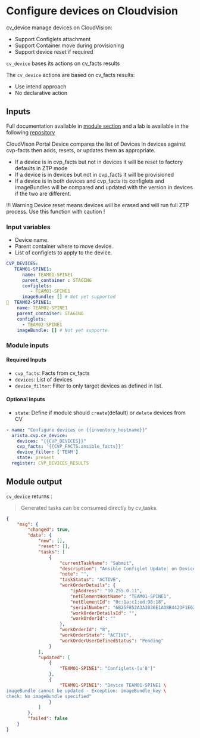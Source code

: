 # Configure devices on Cloudvision

cv_device manage devices on CloudVision:

- Support Configlets attachment
- Support Container move during provisioning
- Support device reset if required

`cv_device` bases its actions on cv_facts results

The `cv_device` actions are based on cv_facts results:

- Use intend approach
- No declarative action

## Inputs

Full documentation available in [module section](../../modules/cv_container.rst.md) and a lab is available in the following [repository](https://github.com/arista-netdevops-community/ansible-cvp-avd-toi)

CloudVison Portal Device compares the list of Devices in devices against cvp-facts then adds, resets, or updates them as appropriate.

- If a device is in cvp_facts but not in devices it will be reset to factory defaults in ZTP mode
- If a device is in devices but not in cvp_facts it will be provisioned
- If a device is in both devices and cvp_facts its configlets and imageBundles will be compared and updated with the version in devices if the two are different.


!!! Warning
    Device reset means devices will be erased and will run full ZTP process. Use this function with caution !

### Input variables

- Device name.
- Parent container where to move device.
- List of configlets to apply to the device.

```yaml
CVP_DEVICES:
   TEAM01-SPINE1:
      name: TEAM01-SPINE1
      parent_container : STAGING
      configlets:
         - TEAM01-SPINE1
      imageBundle: [] # Not yet supported
  TEAM02-SPINE1:
    name: TEAM02-SPINE1
    parent_container: STAGING
    configlets:
      - TEAM02-SPINE1
    imageBundle: [] # Not yet supporte
```

### Module inputs

#### Required Inputs

- `cvp_facts`: Facts from cv_facts
- `devices`: List of devices
- `device_filter`: Filter to only target devices as defined in list.

#### Optional inputs

- `state`: Define if module should `create`(default) or `delete` devices from CV

```yaml
- name: "Configure devices on {{inventory_hostname}}"
  arista.cvp.cv_device:
    devices: "{{CVP_DEVICES}}"
    cvp_facts: '{{CVP_FACTS.ansible_facts}}'
    device_filter: ['TEAM']
    state: present
  register: CVP_DEVICES_RESULTS
```

## Module output

`cv_device` returns :

> Generated tasks can be consumed directly by cv_tasks.

```json
{
    "msg": {
        "changed": true,
        "data": {
            "new": [],
            "reset": [],
            "tasks": [
                {
                    "currentTaskName": "Submit",
                    "description": "Ansible Configlet Update: on Device TEAM01-SPINE1",
                    "note": "",
                    "taskStatus": "ACTIVE",
                    "workOrderDetails": {
                        "ipAddress": "10.255.0.11",
                        "netElementHostName": "TEAM01-SPINE1",
                        "netElementId": "0c:1a:c1:ed:98:18",
                        "serialNumber": "6B25F852A3A3036E1ADBB4423F1E62EF",
                        "workOrderDetailsId": "",
                        "workOrderId": ""
                    },
                    "workOrderId": "8",
                    "workOrderState": "ACTIVE",
                    "workOrderUserDefinedStatus": "Pending"
                }
            ],
            "updated": [
                {
                    "TEAM01-SPINE1": "Configlets-[u'8']"
                },
                {
                    "TEAM01-SPINE1": "Device TEAM01-SPINE1 \
imageBundle cannot be updated - Exception: imageBundle_key \
check: No imageBundle specified"
                }
            ]
        },
        "failed": false
    }
}
```
